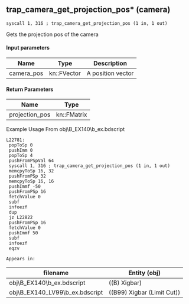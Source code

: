 ## trap_camera_get_projection_pos* (camera)

`syscall 1, 316 ; trap_camera_get_projection_pos (1 in, 1 out)`

Gets the projection pos of the camera

#### Input parameters
| Name | Type | Description
|------|------|------------
| camera_pos   | kn::FVector   | A position vector


#### Return Parameters
| Name | Type
|------|-----
| projection_pos   | kn::FMatrix   
Example Usage From obj\B_EX140\b_ex.bdscript
```plaintext
L22781:
 popToSp 0
 pushImm 0
 popToSp 4
 pushFromPSpVal 64
 syscall 1, 316 ; trap_camera_get_projection_pos (1 in, 1 out)
 memcpyToSp 16, 32
 pushFromPSp 32
 memcpyToSp 16, 16
 pushImmf -50
 pushFromPSp 16
 fetchValue 0
 subf 
 infoezf 
 dup 
 jz L22822
 pushFromPSp 16
 fetchValue 0
 pushImmf 50
 subf 
 infoezf 
 eqzv
```





	Appears in:
| filename | Entity (obj)
|----------|-------------
| obj\B_EX140\b_ex.bdscript       | ((B) Xigbar)          
| obj\B_EX140_LV99\b_ex.bdscript       | ((B99) Xigbar (Limit Cut))          



